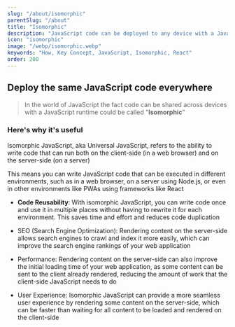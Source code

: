 ```yaml
---
slug: "/about/isomorphic"
parentSlug: "/about"
title: "Isomorphic"
description: "JavaScript code can be deployed to any device with a JavaScript runtime"
icon: "isomorphic"
image: "/webp/isomorphic.webp"
keywords: "How, Key Concept, JavaScript, Isomorphic, React"
order: 200
---
```

## Deploy the same JavaScript code everywhere

> In the world of JavaScript the fact code can be shared across devices with a JavaScript runtime could be called "**Isomorphic**"

### Here's why it's useful

Isomorphic JavaScript, aka Universal JavaScript, refers to the ability to write code that can run both on the client-side (in a web browser) and on the server-side (on a server)

This means you can write JavaScript code that can be executed in different environments, such as in a web browser, on a server using Node.js, or even in other environments like PWAs using frameworks like React

- **Code Reusability**: With isomorphic JavaScript, you can write code once and use it in multiple places without having to rewrite it for each environment. This saves time and effort and reduces code duplication

- SEO (Search Engine Optimization): Rendering content on the server-side allows search engines to crawl and index it more easily, which can improve the search engine rankings of your web application

- Performance: Rendering content on the server-side can also improve the initial loading time of your web application, as some content can be sent to the client already rendered, reducing the amount of work that the client-side JavaScript needs to do

- User Experience: Isomorphic JavaScript can provide a more seamless user experience by rendering some content on the server-side, which can be faster than waiting for all content to be loaded and rendered on the client-side